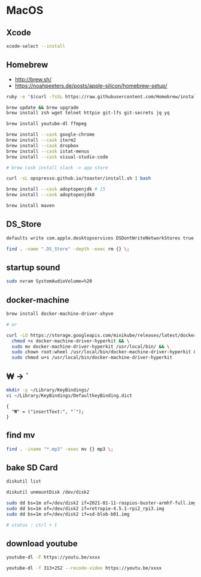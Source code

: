 # MacOS

## Xcode

```bash
xcode-select --install
```

## Homebrew

* <http://brew.sh/>
* <https://noahpeeters.de/posts/apple-silicon/homebrew-setup/>

```bash
ruby -e "$(curl -fsSL https://raw.githubusercontent.com/Homebrew/install/master/install)"

brew update && brew upgrade
brew install zsh wget telnet httpie git-lfs git-secrets jq yq

brew install youtube-dl ffmpeg

brew install --cask google-chrome
brew install --cask iterm2
brew install --cask dropbox
brew install --cask istat-menus
brew install --cask visual-studio-code

# brew cask install slack -> app store

curl -sL opspresso.github.io/toaster/install.sh | bash

brew install --cask adoptopenjdk # 15
brew install --cask adoptopenjdk8

brew install maven
```

## DS_Store

```bash
defaults write com.apple.desktopservices DSDontWriteNetworkStores true

find . -name ".DS_Store" -depth -exec rm {} \;
```

## startup sound

```bash
sudo nvram SystemAudioVolume=%20
```

## docker-machine

```bash
brew install docker-machine-driver-xhyve

# or

curl -LO https://storage.googleapis.com/minikube/releases/latest/docker-machine-driver-hyperkit && \
  chmod +x docker-machine-driver-hyperkit && \
  sudo mv docker-machine-driver-hyperkit /usr/local/bin/ && \
  sudo chown root:wheel /usr/local/bin/docker-machine-driver-hyperkit && \
  sudo chmod u+s /usr/local/bin/docker-machine-driver-hyperkit
```

## ₩ -> `

```bash
mkdir -p ~/Library/KeyBindings/
vi ~/Library/KeyBindings/DefaultkeyBinding.dict
```

```dict
{
  "₩" = ("insertText:", "`");
}
```

## find mv

```bash
find . -iname "*.mp3" -exec mv {} mp3 \;
```

## bake SD Card

```bash
diskutil list

diskutil unmountDisk /dev/disk2

sudo dd bs=1m of=/dev/disk2 if=2021-01-11-raspios-buster-armhf-full.img
sudo dd bs=1m of=/dev/disk2 if=retropie-4.5.1-rpi2_rpi3.img
sudo dd bs=1m of=/dev/disk2 if=sd-blob-b01.img

# status : ctrl + t
```

## download youtube

```bash
youtube-dl -F https://youtu.be/xxxx

youtube-dl -f 313+252 --recode-video https://youtu.be/xxxx
```
